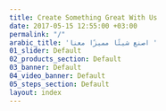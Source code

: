 ```yaml
---
title: Create Something Great With Us
date: 2017-05-15 12:55:00 +03:00
permalink: "/"
arabic_title: 'اصنع شيئًا مميزًا معنا '
01_slider: Default
02_products_section: Default
03_banner: Default
04_video_banner: Default
05_steps_section: Default
layout: index
---
```


